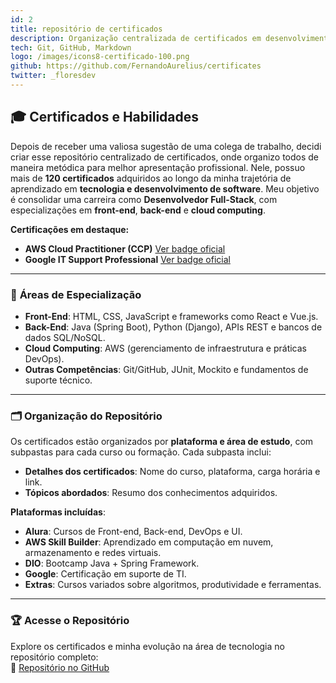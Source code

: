 ```yaml
---
id: 2
title: repositório de certificados
description: Organização centralizada de certificados em desenvolvimento de software, cloud computing e suporte de TI.
tech: Git, GitHub, Markdown
logo: /images/icons8-certificado-100.png
github: https://github.com/FernandoAurelius/certificates
twitter: _floresdev
---
```


## 🎓 **Certificados e Habilidades**

Depois de receber uma valiosa sugestão de uma colega de trabalho, decidi criar esse repositório centralizado de certificados, onde organizo todos de maneira metódica para melhor apresentação profissional. Nele, possuo mais de **120 certificados** adquiridos ao longo da minha trajetória de aprendizado em **tecnologia e desenvolvimento de software**. Meu objetivo é consolidar uma carreira como **Desenvolvedor Full-Stack**, com especializações em **front-end**, **back-end** e **cloud computing**.

**Certificações em destaque:**
- **AWS Cloud Practitioner (CCP)** [Ver badge oficial](https://www.credly.com/badges/e2426424-6c63-4855-b518-bc2494e5fcd6/public_url)
- **Google IT Support Professional**  [Ver badge oficial](https://www.credly.com/badges/90c4d7e3-6b2c-4894-99cd-397be02467df/public_url)

---

### 🚀 **Áreas de Especialização**

- **Front-End**: HTML, CSS, JavaScript e frameworks como React e Vue.js.  
- **Back-End**: Java (Spring Boot), Python (Django), APIs REST e bancos de dados SQL/NoSQL.  
- **Cloud Computing**: AWS (gerenciamento de infraestrutura e práticas DevOps).  
- **Outras Competências**: Git/GitHub, JUnit, Mockito e fundamentos de suporte técnico.

---

### 🗂️ **Organização do Repositório**

Os certificados estão organizados por **plataforma e área de estudo**, com subpastas para cada curso ou formação. Cada subpasta inclui:  
- **Detalhes dos certificados**: Nome do curso, plataforma, carga horária e link.  
- **Tópicos abordados**: Resumo dos conhecimentos adquiridos.  

**Plataformas incluídas**:  
- **Alura**: Cursos de Front-end, Back-end, DevOps e UI.  
- **AWS Skill Builder**: Aprendizado em computação em nuvem, armazenamento e redes virtuais.  
- **DIO**: Bootcamp Java + Spring Framework.  
- **Google**: Certificação em suporte de TI.  
- **Extras**: Cursos variados sobre algoritmos, produtividade e ferramentas.  

---

### 🏆 **Acesse o Repositório**

Explore os certificados e minha evolução na área de tecnologia no repositório completo:  
📁 [Repositório no GitHub](https://github.com/FernandoAurelius/certificates)  

